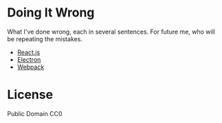 # Doing It Wrong

What I've done wrong, each in several sentences. For future me, who will be repeating the mistakes.

* [React.js](react.md)
* [Electron](electron.md)
* [Webpack](webpack.md)

# License

Public Domain CC0